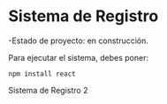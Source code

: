 <h1> Sistema de Registro</h1>

-Estado de proyecto: en construcción.

Para ejecutar el sistema, debes poner:

````npm install react````

Sistema de Registro 2
